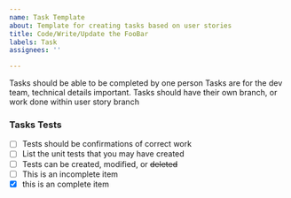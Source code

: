 ```yaml
---
name: Task Template
about: Template for creating tasks based on user stories
title: Code/Write/Update the FooBar
labels: Task
assignees: ''

---
```


Tasks should be able to be completed by one person
Tasks are for the dev team, technical details important.
Tasks should have their own branch, or work done within user story branch

### Tasks Tests
- [ ] Tests should be confirmations of correct work
- [ ] List the unit tests that you may have created
- [ ] Tests can be created, modified, or ~~deleted~~
- [ ] This is an incomplete item
- [x] this is an complete item
